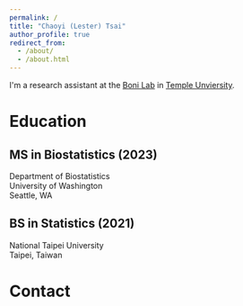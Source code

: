 ```yaml
---
permalink: /
title: "Chaoyi (Lester) Tsai"
author_profile: true
redirect_from: 
  - /about/
  - /about.html
---
```


I'm a research assistant at the [Boni Lab](https://mol.ax) in [Temple Unviersity](https://www.temple.edu). 

Education
======

MS in Biostatistics (2023)
------
Department of Biostatistics \
University of Washington \
Seattle, WA

BS in Statistics (2021)
------
National Taipei University \
Taipei, Taiwan

Contact
======
